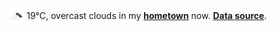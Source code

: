 <img src="assets/weather.png?hour=2023-05-14-16" alt="overcast clouds" width="25" height="25" style="vertical-align:middle;position:relative;top:-1pt;"/> 19&deg;C, overcast clouds in my [**hometown**](https://en.wikipedia.org/wiki/Shantou) now. [**Data source**](https://openweathermap.org/).